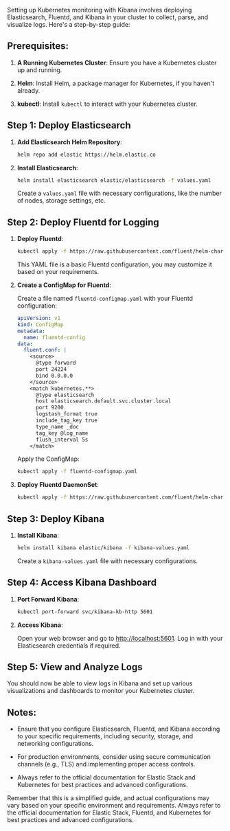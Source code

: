 Setting up Kubernetes monitoring with Kibana involves deploying Elasticsearch, Fluentd, and Kibana in your cluster to collect, parse, and visualize logs. Here's a step-by-step guide:

## Prerequisites:

1. **A Running Kubernetes Cluster**: Ensure you have a Kubernetes cluster up and running.

2. **Helm**: Install Helm, a package manager for Kubernetes, if you haven't already.

3. **kubectl**: Install `kubectl` to interact with your Kubernetes cluster.

## Step 1: Deploy Elasticsearch

1. **Add Elasticsearch Helm Repository**:

   ```bash
   helm repo add elastic https://helm.elastic.co
   ```

2. **Install Elasticsearch**:

   ```bash
   helm install elasticsearch elastic/elasticsearch -f values.yaml
   ```

   Create a `values.yaml` file with necessary configurations, like the number of nodes, storage settings, etc.

## Step 2: Deploy Fluentd for Logging

1. **Deploy Fluentd**:

   ```bash
   kubectl apply -f https://raw.githubusercontent.com/fluent/helm-charts/main/charts/fluentd/values.yaml
   ```

   This YAML file is a basic Fluentd configuration, you may customize it based on your requirements.

2. **Create a ConfigMap for Fluentd**:

   Create a file named `fluentd-configmap.yaml` with your Fluentd configuration:

   ```yaml
   apiVersion: v1
   kind: ConfigMap
   metadata:
     name: fluentd-config
   data:
     fluent.conf: |
       <source>
         @type forward
         port 24224
         bind 0.0.0.0
       </source>
       <match kubernetes.**>
         @type elasticsearch
         host elasticsearch.default.svc.cluster.local
         port 9200
         logstash_format true
         include_tag_key true
         type_name _doc
         tag_key @log_name
         flush_interval 5s
       </match>
   ```

   Apply the ConfigMap:

   ```bash
   kubectl apply -f fluentd-configmap.yaml
   ```

3. **Deploy Fluentd DaemonSet**:

   ```bash
   kubectl apply -f https://raw.githubusercontent.com/fluent/helm-charts/main/charts/fluentd/templates/daemonset.yaml
   ```

## Step 3: Deploy Kibana

1. **Install Kibana**:

   ```bash
   helm install kibana elastic/kibana -f kibana-values.yaml
   ```

   Create a `kibana-values.yaml` file with necessary configurations.

## Step 4: Access Kibana Dashboard

1. **Port Forward Kibana**:

   ```bash
   kubectl port-forward svc/kibana-kb-http 5601
   ```

2. **Access Kibana**:

   Open your web browser and go to [http://localhost:5601](http://localhost:5601). Log in with your Elasticsearch credentials if required.

## Step 5: View and Analyze Logs

You should now be able to view logs in Kibana and set up various visualizations and dashboards to monitor your Kubernetes cluster.

## Notes:

- Ensure that you configure Elasticsearch, Fluentd, and Kibana according to your specific requirements, including security, storage, and networking configurations.

- For production environments, consider using secure communication channels (e.g., TLS) and implementing proper access controls.

- Always refer to the official documentation for Elastic Stack and Kubernetes for best practices and advanced configurations.

Remember that this is a simplified guide, and actual configurations may vary based on your specific environment and requirements. Always refer to the official documentation for Elastic Stack, Fluentd, and Kubernetes for best practices and advanced configurations.
